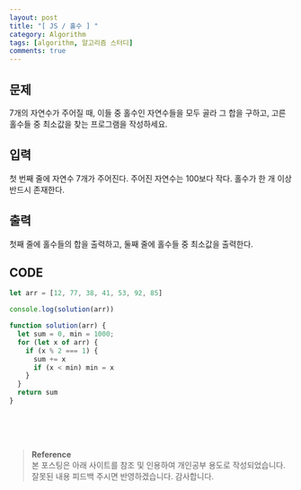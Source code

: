 ```yaml
---
layout: post
title: "[ JS / 홀수 ] "
category: Algorithm
tags: [algorithm, 알고리즘 스터디]
comments: true
---
```


## 문제
7개의 자연수가 주어질 때, 이들 중 홀수인 자연수들을 모두 골라 그 합을 구하고,
고른 홀수들 중 최소값을 찾는 프로그램을 작성하세요.

## 입력
첫 번째 줄에 자연수 7개가 주어진다. 주어진 자연수는 100보다 작다. 홀수가 한 개 이상 반드시 존재한다.

## 출력
첫째 줄에 홀수들의 합을 출력하고, 둘째 줄에 홀수들 중 최소값을 출력한다.

## CODE
```javascript
let arr = [12, 77, 38, 41, 53, 92, 85]

console.log(solution(arr))

function solution(arr) {
  let sum = 0, min = 1000;
  for (let x of arr) {
    if (x % 2 === 1) {
      sum += x
      if (x < min) min = x
    }
  }
  return sum
}
```

<br>
<br>
<br>

>**Reference**   
본 포스팅은 아래 사이트를 참조 및 인용하여 개인공부 용도로 작성되었습니다.   
잘못된 내용 피드백 주시면 반영하겠습니다. 감사합니다.   
[]()